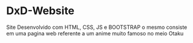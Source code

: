 # DxD-Website
Site Desenvolvido com HTML, CSS, JS e BOOTSTRAP  o mesmo consiste em uma pagina web referente a um anime muito famoso no meio Otaku 
